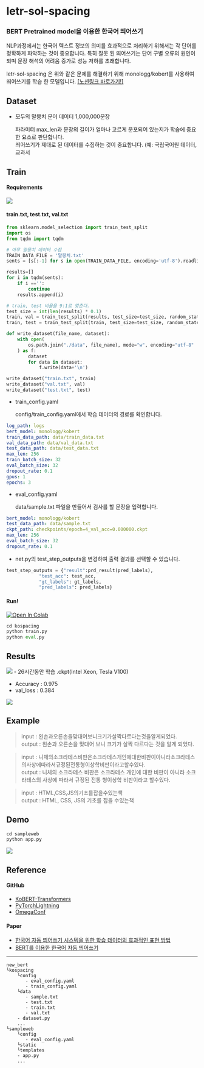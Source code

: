 # letr-sol-spacing 

### BERT Pretrained model을 이용한 한국어 띄어쓰기

NLP과정에서는 한국어 텍스트 정보의 의미를 효과적으로 처리하기 위해서는 각 단어를 정확하게 파악하는 것이 중요합니다. 특히 잘못 된 띄어쓰기는 단어 구별 오류의 원인이 되며 문장 해석의 어려움 증가로 성능 저하를 초래합니다.   

letr-sol-spacing 은 위와 같은 문제를 해결하기 위해 monologg/kobert를 사용하여 띄어쓰기를 학습 한 모델입니다.
<a href="https://kiwi-carol-258.notion.site/SOL-e13a590cf5f14ae4af32a2a518ef37d7">[노션링크 바로가기!]</a>


## Dataset
* 모두의 말뭉치 문어 데이터 1,000,000문장  

  파라미터 max_len과 문장의 길이가 얼마나 고르게 분포되어 있는지가 학습에 중요한 요소로 판단합니다.  
  띄어쓰기가 제대로 된 데이터를 수집하는 것이 중요합니다. (예: 국립국어원 데이터, 교과서 

## Train

#### Requirements
<a href="https://github.com/PyTorchLightning/pytorch-lightning" target="_blank">
<img src="https://img.shields.io/badge/PyTorch Lightning-792EE5?style=flat-square&logo=PyTorch Lightning&logoColor=white"/></a>
</a>

#### train.txt, test.txt, val.txt 

```python
from sklearn.model_selection import train_test_split
import os
from tqdm import tqdm

# 아무 말뭉치 데이터 수집
TRAIN_DATA_FILE = '말뭉치.txt'
sents = [s[:-1] for s in open(TRAIN_DATA_FILE, encoding='utf-8').readlines()]

results=[]
for i in tqdm(sents):
    if i =='':
        continue
    results.append(i)

# train, test 비율을 9:1로 맞춘다.
test_size = int(len(results) * 0.1)
train, val = train_test_split(results, test_size=test_size, random_state=111)
train, test = train_test_split(train, test_size=test_size, random_state=111)

def write_dataset(file_name, dataset):
    with open(
        os.path.join("./data", file_name), mode="w", encoding="utf-8"
    ) as f:
        dataset
        for data in dataset:
            f.write(data+'\n')

write_dataset("train.txt", train)
write_dataset("val.txt", val)
write_dataset("test.txt", test)
```

* train_config.yaml

  config/train_config.yaml에서 학습 데이터의 경로를 확인합니다.
```yaml
log_path: logs
bert_model: monologg/kobert
train_data_path: data/train_data.txt
val_data_path: data/val_data.txt
test_data_path: data/test_data.txt
max_len: 256
train_batch_size: 32
eval_batch_size: 32
dropout_rate: 0.1
gpus: 1
epochs: 3
```

* eval_config.yaml

  data/sample.txt 파일을 만들어서 검사를 할 문장을 입력합니다.
```yaml
bert_model: monologg/kobert
test_data_path: data/sample.txt
ckpt_path: checkpoints/epoch=4_val_acc=0.000000.ckpt
max_len: 256
eval_batch_size: 32
dropout_rate: 0.1
```

- net.py의 test_step_outputs을 변경하여 출력 결과를 선택할 수 있습니다.

```python
test_step_outputs = {"result":prd_result(pred_labels),
            "test_acc": test_acc, 
            "gt_labels": gt_labels,
            "pred_labels": pred_labels}
```
#### Run!
<a href="https://colab.research.google.com/drive/1Z_7hH_r3PSbpmBr_GDvzxRSRmgOYLK1T?usp=sharing">
  <img src="https://colab.research.google.com/assets/colab-badge.svg" alt="Open In Colab"/>
</a>
  
```python
cd kospacing
python train.py
python eval.py
```
## Results
<a href="https://drive.google.com/drive/folders/142SPggW5IUtpQRtufYZ63-Zxh3l3pLk-?usp=sharing/" target="_blank">
<img src="https://img.shields.io/badge/Google Drive-4285F4?style=flat-square&logo=Google Drive&logoColor=white"/></a> - 26시간동안 학습 .ckpt(Intel Xeon, Tesla V100)  
</a>

* Accuracy : 0.975
* val_loss :  0.384
<img src="https://user-images.githubusercontent.com/77109972/145743908-fa158774-0c5b-48d8-b87f-fc0dd13cdb47.jpg"/>


## Example
> input  : 왼손과오른손을맞대어보니크기가살짝다르다는것을알게되었다.   
> output : 왼손과 오른손을 맞대어 보니 크기가 살짝 다르다는 것을 알게 되었다.  

> input  : 니체의소크라테스비판은소크라테스개인에대한비판이아니라소크라테스의사상에따라서규정된전통형이상학비판이라고할수있다.   
> output : 니체의 소크라테스 비판은 소크라테스 개인에 대한 비판이 아니라 소크라테스의 사상에 따라서 규정된 전통 형이상학 비판이라고 할수있다.  

> input  : HTML,CSS,JS의기초를잡을수있는책	  
> output : HTML, CSS, JS의 기초를 잡을 수있는책  

## Demo

```python
cd sampleweb
python app.py
```
<img src="https://user-images.githubusercontent.com/77109972/145746794-72da68ce-7ebe-4169-8fe7-f419cdcc7fe8.PNG">

## Reference

#### GitHub

* [KoBERT-Transformers](https://github.com/monologg/KoBERT-Transformers)
* [PyTorchLightning](https://github.com/PyTorchLightning/pytorch-lightning)
* [OmegaConf](https://github.com/omry/omegaconf)

#### Paper

- [한국어 자동 띄어쓰기 시스템을 위한 학습 데이터의 효과적인 표현 방법](https://www.kci.go.kr/kciportal/ci/sereArticleSearch/ciSereArtiView.kci?sereArticleSearchBean.artiId=ART002544053)
- [BERT를 이용한 한국어 자동 띄어쓰기](http://isoft.cnu.ac.kr/paper/[KSC2019]BERT%EB%A5%BC%20%EC%9D%B4%EC%9A%A9%ED%95%9C%20%ED%95%9C%EA%B5%AD%EC%96%B4%20%EC%9E%90%EB%8F%99%20%EB%9D%84%EC%96%B4%EC%93%B0%EA%B8%B0.pdf)

*** 
```
new_bert
└kospacing
	└config
  	   - eval_config.yaml
	   - train_config.yaml
 	└data
	   - sample.txt
	   - test.txt
	   - train.txt
	   - val.txt
	- dataset.py
	...
└sampleweb
	└config
	   - eval_config.yaml
	└static
	└templates
	- app.py
	...
```
